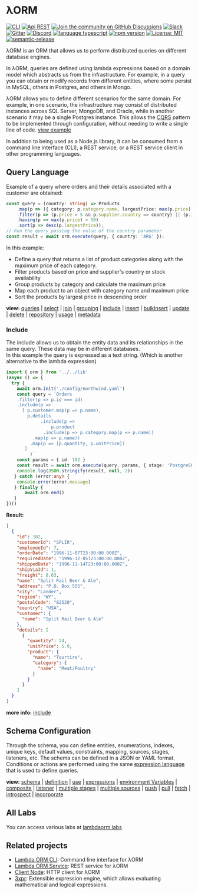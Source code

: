 # λORM

[![CLI](https://img.shields.io/badge/Api-CLI-blue.svg)](cli)
[![Api REST](https://img.shields.io/badge/Api-REST-blue.svg)](api)
[![Join the community on GitHub Discussions](https://img.shields.io/badge/Join%20the%20community-on%20GitHub%20Discussions-blue.svg)](https://github.com/lambda-orm/wiki/discussions)
[![Slack](https://img.shields.io/badge/chat-on%20slack-orange)](https://join.slack.com/t/nuevoespaciod-xo58767/shared_invite/zt-29ix7pc2r-Wd_ZBWnWRDv_5DM4NPtVhQ)
[![Gitter](https://badges.gitter.im/lambdaorm/community.svg)](https://app.gitter.im/#/room/#lambdaorm-how-to-contribute:gitter.im)
[![Discord](https://img.shields.io/badge/chat-on%20discord-orange)](https://discord.com/invite/yXT6XBX2)
[![language typescript](https://img.shields.io/badge/language-typescript-blue)](https://www.npmjs.com/package/lambdaorm)
[![npm version](https://img.shields.io/badge/npm-10.2.5-green)](https://www.npmjs.com/package/lambdaorm)
[![License: MIT](https://img.shields.io/badge/License-MIT-yellow.svg)](https://opensource.org/licenses/MIT)
[![semantic-release](https://img.shields.io/badge/%20%20%F0%9F%93%A6%F0%9F%9A%80-semantic--release-e10079.svg)](https://github.com/semantic-release/semantic-release)


λORM is an ORM that allows us to perform distributed queries on different database engines.

In λORM, queries are defined using lambda expressions based on a domain model which abstracts us from the infrastructure. For example, in a query you can obtain or modify records from different entities, where some persist in MySQL, others in Postgres, and others in Mongo.

λORM allows you to define different scenarios for the same domain. For example, in one scenario, the infrastructure may consist of distributed instances across SQL Server, MongoDB, and Oracle, while in another scenario it may be a single Postgres instance. This allows the [CQRS](https://microservices.io/patterns/data/cqrs.html) pattern to be implemented through configuration, without needing to write a single line of code. [view example](https://github.com/lambda-orm/lambdaorm-labs/tree/main/labs/svc/04-northwind-cqrs-with-kafka)

In addition to being used as a Node.js library, it can be consumed from a command line interface (CLI), a REST service, or a REST service client in other programming languages.

## Query Language

Example of a query where orders and their details associated with a customer are obtained:

```Typescript
const query = (country: string) => Products
    .map(p => ({ category: p.category.name, largestPrice: max(p.price) }))    
    .filter(p => (p.price > 5 && p.supplier.country == country) || (p.inStock < 3))    
    .having(p => max(p.price) > 50)
    .sort(p => desc(p.largestPrice));
// Run the query passing the value of the country parameter
const result = await orm.execute(query, { country: 'ARG' });
```

In this example:

- Define a query that returns a list of product categories along with the maximum price of each category.
- Filter products based on price and supplier's country or stock availability
- Group products by category and calculate the maximum price
- Map each product to an object with category name and maximum price
- Sort the products by largest price in descending order

**view:** [queries](https://lambda-orm.github.io/wiki/queries/Query-Language/index.html) |
[select](https://lambda-orm.github.io/wiki/queries/dql/Select/index.html) |
[join](https://lambda-orm.github.io/wiki/queries/dql/Join/index.html) |
[grouping](https://lambda-orm.github.io/wiki/queries/dql/Grouping/index.html) |
[include](https://lambda-orm.github.io/wiki/queries/dql/Include/index.html) |
[insert](https://lambda-orm.github.io/wiki/queries/dml/Insert/index.html) |
[bulkInsert](https://lambda-orm.github.io/wiki/queries/dmlBulkInsert/index.html) |
[update](https://lambda-orm.github.io/wiki/queries/dml/Update/index.html) |
[delete](https://lambda-orm.github.io/wiki/queries/dml/Delete/index.html) |
[repository](https://lambda-orm.github.io/wiki/Repository/index.html) |
[usage](https://lambda-orm.github.io/wiki/Usage/index.html) |
[metadata](https://lambda-orm.github.io/wiki/queries/Metadata/index.html)

### Include

The include allows us to obtain the entity data and its relationships in the same query. These data may be in different databases. \
In this example the query is expressed as a text string. (Which is another alternative to the lambda expression)

```Typescript
import { orm } from '../../lib'
(async () => {
  try {
    await orm.init('./config/northwind.yaml')
    const query = `Orders
	.filter(p => p.id === id)
	.include(p => 
	  [ p.customer.map(p => p.name), 
	    p.details
             .include(p => 
                 p.product
  	          .include(p => p.category.map(p => p.name))
		  .map(p => p.name))
	     .map(p => [p.quantity, p.unitPrice])
	   ]
         )`
	const params = { id: 102 }
	const result = await orm.execute(query, params, { stage: 'PostgreSQL' })
	console.log(JSON.stringify(result, null, 2))
   } catch (error:any) {
	console.error(error.message)
   } finally {
       await orm.end()
   }
})()
```

**Result:**

```json
[
  {
    "id": 102,
    "customerId": "SPLIR",
    "employeeId": 7,
    "orderDate": "1996-11-07T23:00:00.000Z",
    "requiredDate": "1996-12-05T23:00:00.000Z",
    "shippedDate": "1996-11-14T23:00:00.000Z",
    "shipViaId": 1,
    "freight": 8.63,
    "name": "Split Rail Beer & Ale",
    "address": "P.O. Box 555",
    "city": "Lander",
    "region": "WY",
    "postalCode": "82520",
    "country": "USA",
    "customer": {
      "name": "Split Rail Beer & Ale"
    },
    "details": [
      {
        "quantity": 24,
        "unitPrice": 5.9,
        "product": {
          "name": "Tourtire",
          "category": {
            "name": "Meat/Poultry"
          }
        }
      }
    ]
  }
]
```

**more info:** [include](https://lambda-orm.github.io/wiki/Include)

## Schema Configuration

Through the schema, you can define entities, enumerations, indexes, unique keys, default values, constraints, mapping, sources, stages, listeners, etc. The schema can be defined in a JSON or YAML format. Conditions or actions are performed using the same [expression language](https://www.npmjs.com/package/3xpr) that is used to define queries.

**view:**  [schema](https://lambda-orm.github.io/wiki/schema/Schema/index.html) |
[definition](https://lambda-orm.github.io/wiki/schema/Definition/SchemaDefinition/index.html) |
[use](https://lambda-orm.github.io/wiki/schema/Schema-Us/index.html) |
[expressions](https://lambda-orm.github.io/wiki/schema/Definition/SchemaDefinition-Expressions/index.html) |
[environment Variables](https://lambda-orm.github.io/wiki/schema/Definition/SchemaDefinition-EnvironmentVariables/index.html) |
[composite](https://lambda-orm.github.io/wiki/schema/Definition/SchemaDefinition-Composite/index.html) |
[listener](https://lambda-orm.github.io/wiki/schema/Examples/SchemaExample-Listener/index.html) |
[multiple stages](https://lambda-orm.github.io/wiki/schema/Examples/SchemaExample-MultiplesStages/index.html) |
[multiple sources](https://lambda-orm.github.io/wiki/schema/Examples/SchemaExample-StageMultiplesSources/index.html) |
[push](https://lambda-orm.github.io/wiki/schema/Examples/SchemaSynchronization-Push/index.html) |
[pull](https://lambda-orm.github.io/wiki/schema/Examples/SchemaSynchronization-Pull/index.html) |
[fetch](https://lambda-orm.github.io/wiki/schema/Examples/SchemaSynchronization-Fetch/index.html) |
[introspect](https://lambda-orm.github.io/wiki/schema/Examples/SchemaSynchronization-Introspect/index.html) |
[incorporate](https://lambda-orm.github.io/wiki/schema/Examples/SchemaSynchronization-Incorporate/index.html)

## All Labs

You can access various labs at [lambdaorm labs](https://github.com/lambda-orm/lambdaorm-labs)

## Related projects

- [Lambda ORM CLI](https://www.npmjs.com/package/lambdaorm-cli): Command line interface for λORM
- [Lambda ORM Service](https://lambda-orm.github.io/wiki/api/index.html): REST service for λORM
- [Client Node](https://www.npmjs.com/package/lambdaorm-client-node): HTTP client for λORM
- [3xpr](https://www.npmjs.com/package/3xpr): Extensible expression engine, which allows evaluating mathematical and logical expressions.
